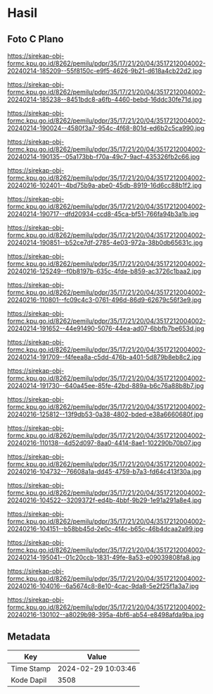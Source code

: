 # Hasil

## Foto C Plano

https://sirekap-obj-formc.kpu.go.id/8262/pemilu/pdpr/35/17/21/20/04/3517212004002-20240214-185209--55f8150c-e9f5-4626-9b21-d618a4cb22d2.jpg

https://sirekap-obj-formc.kpu.go.id/8262/pemilu/pdpr/35/17/21/20/04/3517212004002-20240214-185238--8451bdc8-a6fb-4460-bebd-16ddc30fe71d.jpg

https://sirekap-obj-formc.kpu.go.id/8262/pemilu/pdpr/35/17/21/20/04/3517212004002-20240214-190024--4580f3a7-954c-4f68-801d-ed6b2c5ca990.jpg

https://sirekap-obj-formc.kpu.go.id/8262/pemilu/pdpr/35/17/21/20/04/3517212004002-20240214-190135--05a173bb-f70a-49c7-9acf-435326fb2c66.jpg

https://sirekap-obj-formc.kpu.go.id/8262/pemilu/pdpr/35/17/21/20/04/3517212004002-20240216-102401--4bd75b9a-abe0-45db-8919-16d6cc88b1f2.jpg

https://sirekap-obj-formc.kpu.go.id/8262/pemilu/pdpr/35/17/21/20/04/3517212004002-20240214-190717--dfd20934-ccd8-45ca-bf51-766fa94b3a1b.jpg

https://sirekap-obj-formc.kpu.go.id/8262/pemilu/pdpr/35/17/21/20/04/3517212004002-20240214-190851--b52ce7df-2785-4e03-972a-38b0db65631c.jpg

https://sirekap-obj-formc.kpu.go.id/8262/pemilu/pdpr/35/17/21/20/04/3517212004002-20240216-125249--f0b8197b-635c-4fde-b859-ac3726c1baa2.jpg

https://sirekap-obj-formc.kpu.go.id/8262/pemilu/pdpr/35/17/21/20/04/3517212004002-20240216-110801--fc09c4c3-0761-496d-86d9-62679c56f3e9.jpg

https://sirekap-obj-formc.kpu.go.id/8262/pemilu/pdpr/35/17/21/20/04/3517212004002-20240214-191652--44e91490-5076-44ea-ad07-6bbfb7be653d.jpg

https://sirekap-obj-formc.kpu.go.id/8262/pemilu/pdpr/35/17/21/20/04/3517212004002-20240214-191709--f4feea8a-c5dd-476b-a401-5d879b8eb8c2.jpg

https://sirekap-obj-formc.kpu.go.id/8262/pemilu/pdpr/35/17/21/20/04/3517212004002-20240214-191730--640a45ee-85fe-42bd-889a-b6c76a88b8b7.jpg

https://sirekap-obj-formc.kpu.go.id/8262/pemilu/pdpr/35/17/21/20/04/3517212004002-20240216-125812--13f9db53-0a38-4802-bded-e38a6660680f.jpg

https://sirekap-obj-formc.kpu.go.id/8262/pemilu/pdpr/35/17/21/20/04/3517212004002-20240216-110138--4d52d097-8aa0-4414-8ae1-102290b70b07.jpg

https://sirekap-obj-formc.kpu.go.id/8262/pemilu/pdpr/35/17/21/20/04/3517212004002-20240216-104732--76608a1a-dd45-4759-b7a3-fd64c413f30a.jpg

https://sirekap-obj-formc.kpu.go.id/8262/pemilu/pdpr/35/17/21/20/04/3517212004002-20240216-104522--3209372f-ed4b-4bbf-9b29-1e91a291a8e4.jpg

https://sirekap-obj-formc.kpu.go.id/8262/pemilu/pdpr/35/17/21/20/04/3517212004002-20240216-104151--b58bb45d-2e0c-4f4c-b65c-46b4dcaa2a99.jpg

https://sirekap-obj-formc.kpu.go.id/8262/pemilu/pdpr/35/17/21/20/04/3517212004002-20240214-195041--01c20ccb-1831-49fe-8a53-e09039808fa8.jpg

https://sirekap-obj-formc.kpu.go.id/8262/pemilu/pdpr/35/17/21/20/04/3517212004002-20240216-104016--6a5674c8-8e10-4cac-9da8-5e2f25f1a3a7.jpg

https://sirekap-obj-formc.kpu.go.id/8262/pemilu/pdpr/35/17/21/20/04/3517212004002-20240216-130102--a8029b98-395a-4bf6-ab54-e8498afda9ba.jpg


## Metadata

| Key        | Value               |
| ---------- | ------------------- |
| Time Stamp | 2024-02-29 10:03:46 |
| Kode Dapil | 3508                |



